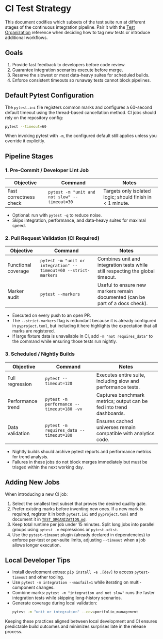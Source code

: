 # CI Test Strategy

This document codifies which subsets of the test suite run at different stages of the
continuous integration pipeline. Pair it with the [Test Organization](TEST_ORGANIZATION.md)
reference when deciding how to tag new tests or introduce additional workflows.

## Goals

1. Provide fast feedback to developers before code review.
2. Guarantee integration scenarios execute before merge.
3. Reserve the slowest or most data-heavy suites for scheduled builds.
4. Enforce consistent timeouts so runaway tests cannot block pipelines.

## Default Pytest Configuration

The `pytest.ini` file registers common marks and configures a 60-second default timeout
using the thread-based cancellation method. CI jobs should rely on the repository config:

```bash
pytest --timeout=60
```

When invoking pytest with `-m`, the configured default still applies unless you override it
explicitly.

## Pipeline Stages

### 1. Pre-Commit / Developer Lint Job

| Objective | Command | Notes |
| --- | --- | --- |
| Fast correctness check | `pytest -m "unit and not slow" --timeout=30` | Targets only isolated logic; should finish in < 1 minute. |

- Optional: run with `pytest -q` to reduce noise.
- Skips integration, performance, and data-heavy suites for maximal speed.

### 2. Pull Request Validation (CI Required)

| Objective | Command | Notes |
| --- | --- | --- |
| Functional coverage | `pytest -m "unit or integration" --timeout=60 --strict-markers` | Combines unit and integration tests while still respecting the global timeout. |
| Marker audit | `pytest --markers` | Useful to ensure new markers remain documented (can be part of a docs check). |

- Executed on every push to an open PR.
- The `--strict-markers` flag is redundant because it is already configured in
  `pyproject.toml`, but including it here highlights the expectation that all marks are
  registered.
- If large fixture data is unavailable in CI, add `-m "not requires_data"` to the command
  while ensuring those tests run nightly.

### 3. Scheduled / Nightly Builds

| Objective | Command | Notes |
| --- | --- | --- |
| Full regression | `pytest --timeout=120` | Executes entire suite, including slow and performance tests. |
| Performance trend | `pytest -m performance --timeout=180 -vv` | Captures benchmark metrics; output can be fed into trend dashboards. |
| Data validation | `pytest -m requires_data --timeout=180` | Ensures cached universes remain compatible with analytics code. |

- Nightly builds should archive pytest reports and performance metrics for trend
  analysis.
- Failures in these jobs do not block merges immediately but must be triaged within the
  next working day.

## Adding New Jobs

When introducing a new CI job:

1. Select the smallest test subset that proves the desired quality gate.
2. Prefer existing marks before inventing new ones. If a new mark is required, register it
   in both `pytest.ini` and `pyproject.toml` and document it in
   [`TEST_ORGANIZATION.md`](TEST_ORGANIZATION.md).
3. Keep total runtime per job under 15 minutes. Split long jobs into parallel groups using
   `pytest -m` expressions or `pytest-xdist`.
4. Use the `pytest-timeout` plugin (already declared in dependencies) to enforce per-test
   or per-suite limits, adjusting `--timeout` when a job allows longer execution.

## Local Developer Tips

- Install development extras: `pip install -e .[dev]` to access `pytest-timeout` and other
  tooling.
- Use `pytest -m integration --maxfail=1` while iterating on multi-component changes.
- Combine marks: `pytest -m "integration and not slow"` runs the faster integration tests
  while skipping long-history scenarios.
- Generate coverage during local validation:
  ```bash
  pytest -m "unit or integration" --cov=portfolio_management
  ```

Keeping these practices aligned between local development and CI ensures predictable build
outcomes and minimizes surprises late in the release process.
